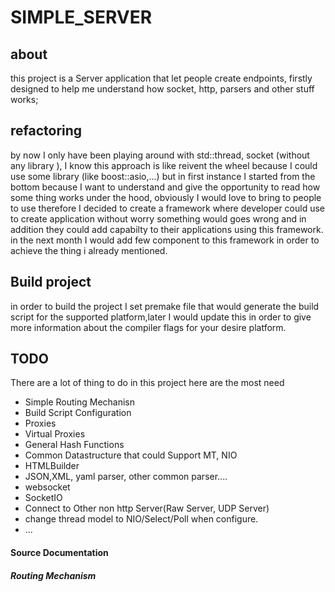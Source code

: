# SIMPLE_SERVER

## about
this project is a Server application that let people create endpoints, firstly designed to 
help me understand how socket, http, parsers and other stuff works;

## refactoring
by now I only have been playing around with std::thread, socket (without any library ), I know this approach is like reivent the wheel because I could use some library (like boost::asio,...) but in first instance I started from the bottom because I want to understand and give the opportunity to read how some thing works under the hood, obviously I would love to bring to people to use therefore 
I decided to create a framework where developer could use to create application without worry something would goes wrong and in addition they could add capabilty to their applications using this framework. in the next month I would add few component to this framework in order to achieve the thing i already mentioned.

## Build project
in order to build the project I set premake file that would generate the build script for the supported platform,later I would update this in order to give more information about the compiler flags for your desire platform.


## TODO 
There are a lot  of thing to do in this project here are the most need 
- Simple Routing Mechanisn
- Build Script Configuration
- Proxies 
- Virtual Proxies
- General Hash Functions
- Common Datastructure that could Support MT, NIO
- HTMLBuilder
- JSON,XML, yaml parser, other common parser.... 
- websocket
- SocketIO
- Connect to Other non http Server(Raw Server, UDP Server)
- change thread model to NIO/Select/Poll when configure.
- ...


#### Source Documentation

##### Routing Mechanism

